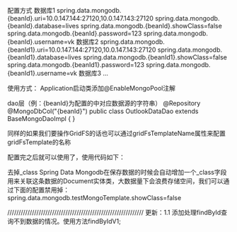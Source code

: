 配置方式
数据库1
spring.data.mongodb.{beanId}.uri=10.0.147.144:27120,10.0.147.143:27120
spring.data.mongodb.{beanId}.database=lives
spring.data.mongodb.{beanId}.showClass=false
spring.data.mongodb.{beanId}.password=123
spring.data.mongodb.{beanId}.username=vk
数据库2
spring.data.mongodb.{beanId1}.uri=10.0.147.144:27120,10.0.147.143:27120
spring.data.mongodb.{beanId1}.database=lives
spring.data.mongodb.{beanId1}.showClass=false
spring.data.mongodb.{beanId1}.password=123
spring.data.mongodb.{beanId1}.username=vk
数据库3
...

使用方式：
Application启动类添加@EnableMongoPool注解

dao层（例：{beanId}为配置的中对应数据源的字符串）
@Repository
@MongoDbCol("{beanId}")
public class OutlookDataDao extends BaseMongoDaoImpl<OutlookData> {
}


同样的如果我们要操作GridFS的话也可以通过gridFsTemplateName属性来配置gridFsTemplate的名称

配置完之后就可以使用了，使用代码如下：


去掉_class
Spring Data Mongodb在保存数据的时候会自动增加一个_class字段用来关联这条数据的Document实体类，大数据量下会浪费存储空间，我们可以通过下面的配置禁用掉：
spring.data.mongodb.testMongoTemplate.showClass=false

/////////////////////////////////////////////////////////////
更新：1.1
添加处理findById查询不到数据的情况。使用方法findByIdV1;